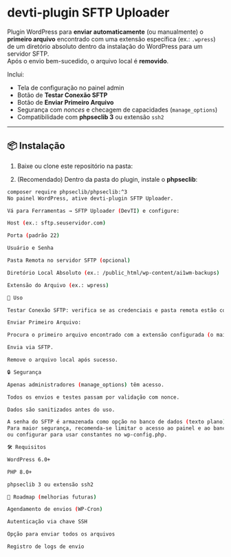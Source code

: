 # devti-plugin SFTP Uploader

Plugin WordPress para **enviar automaticamente** (ou manualmente) o **primeiro arquivo** encontrado com uma extensão específica (ex.: `.wpress`) de um diretório absoluto dentro da instalação do WordPress para um servidor SFTP.  
Após o envio bem-sucedido, o arquivo local é **removido**.

Inclui:
- Tela de configuração no painel admin
- Botão de **Testar Conexão SFTP**
- Botão de **Enviar Primeiro Arquivo**
- Segurança com *nonces* e checagem de capacidades (`manage_options`)
- Compatibilidade com **phpseclib 3** ou extensão `ssh2`

---

## 📦 Instalação

1. Baixe ou clone este repositório na pasta:


2. (Recomendado) Dentro da pasta do plugin, instale o **phpseclib**:
```bash
composer require phpseclib/phpseclib:^3
No painel WordPress, ative devti-plugin SFTP Uploader.

Vá para Ferramentas → SFTP Uploader (DevTI) e configure:

Host (ex.: sftp.seuservidor.com)

Porta (padrão 22)

Usuário e Senha

Pasta Remota no servidor SFTP (opcional)

Diretório Local Absoluto (ex.: /public_html/wp-content/ai1wm-backups)

Extensão do Arquivo (ex.: wpress)

🚀 Uso

Testar Conexão SFTP: verifica se as credenciais e pasta remota estão corretas.

Enviar Primeiro Arquivo:

Procura o primeiro arquivo encontrado com a extensão configurada (o mais antigo) no diretório local.

Envia via SFTP.

Remove o arquivo local após sucesso.

🔒 Segurança

Apenas administradores (manage_options) têm acesso.

Todos os envios e testes passam por validação com nonce.

Dados são sanitizados antes do uso.

A senha do SFTP é armazenada como opção no banco de dados (texto plano).
Para maior segurança, recomenda-se limitar o acesso ao painel e ao banco de dados,
ou configurar para usar constantes no wp-config.php.

🛠 Requisitos

WordPress 6.0+

PHP 8.0+

phpseclib 3 ou extensão ssh2

📌 Roadmap (melhorias futuras)

Agendamento de envios (WP-Cron)

Autenticação via chave SSH

Opção para enviar todos os arquivos

Registro de logs de envio